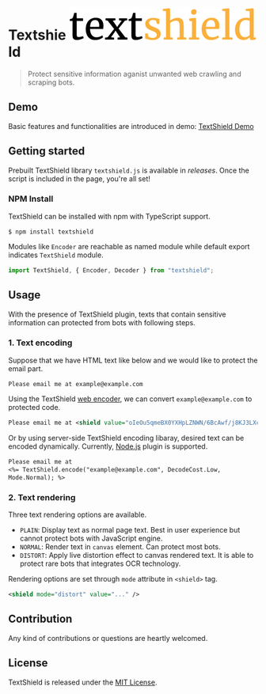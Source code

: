 <img src="icon.png" align="right" />

# Textshield

> Protect sensitive information aganist unwanted web crawling and scraping bots.

## Demo

Basic features and functionalities are introduced in demo:
[TextShield Demo](https://agemor.github.io/textshield/)

## Getting started

Prebuilt TextShield library `textshield.js` is available in _releases_. Once the script is included in the page, you're all set!

### NPM Install

TextShield can be installed with npm with TypeScript support.

```
$ npm install textshield
```

Modules like `Encoder` are reachable as named module while default export indicates `TextShield` module.

```javascript
import TextShield, { Encoder, Decoder } from "textshield";
```

## Usage

With the presence of TextShield plugin, texts that contain sensitive information can protected from bots with following steps.

### 1. Text encoding

Suppose that we have HTML text like below and we would like to protect the email part.

```
Please email me at example@example.com
```

Using the TextShield [web encoder](https://agemor.github.io/textshield/), we can convert `example@example.com` to protected code.

```xml
Please email me at <shield value="oIeOu5qmeBX0YXHpLZNWN/6BcAwf/j8KJ3LXcEWOE7VacvgSGOsskNLrALw=XU1QHTg0PHA9OgQ=AVkQYQYmAg=="></shield>
```

Or by using server-side TextShield encoding libaray, desired text can be encoded dynamically. Currently, [Node.js](https://github.com/agemor/textshield-node/) plugin is supported.

```
Please email me at
<%= TextShield.encode("example@example.com", DecodeCost.Low, Mode.Normal); %>
```

### 2. Text rendering

Three text rendering options are available.

- `PLAIN`: Display text as normal page text. Best in user experience but cannot protect bots with JavaScript engine.
- `NORMAL`: Render text in `canvas` element. Can protect most bots.
- `DISTORT`: Apply live distortion effect to canvas rendered text. It is able to protect rare bots that integrates OCR technology.

Rendering options are set through `mode` attribute in `<shield>` tag.

```xml
<shield mode="distort" value="..." />
```

## Contribution

Any kind of contributions or questions are heartly welcomed.

## License

TextShield is released under the [MIT License](http://opensource.org/licenses/MIT).
